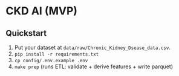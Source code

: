 # CKD AI (MVP)

## Quickstart
1) Put your dataset at `data/raw/Chronic_Kidney_Dsease_data.csv`.
2) `pip install -r requirements.txt`
3) `cp config/.env.example .env`
4) `make prep`  (runs ETL: validate + derive features + write parquet)
